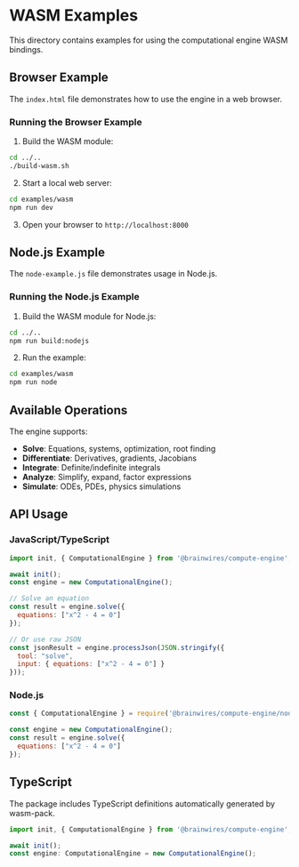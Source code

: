 # WASM Examples

This directory contains examples for using the computational engine WASM bindings.

## Browser Example

The `index.html` file demonstrates how to use the engine in a web browser.

### Running the Browser Example

1. Build the WASM module:
```bash
cd ../..
./build-wasm.sh
```

2. Start a local web server:
```bash
cd examples/wasm
npm run dev
```

3. Open your browser to `http://localhost:8000`

## Node.js Example

The `node-example.js` file demonstrates usage in Node.js.

### Running the Node.js Example

1. Build the WASM module for Node.js:
```bash
cd ../..
npm run build:nodejs
```

2. Run the example:
```bash
cd examples/wasm
npm run node
```

## Available Operations

The engine supports:

- **Solve**: Equations, systems, optimization, root finding
- **Differentiate**: Derivatives, gradients, Jacobians
- **Integrate**: Definite/indefinite integrals
- **Analyze**: Simplify, expand, factor expressions
- **Simulate**: ODEs, PDEs, physics simulations

## API Usage

### JavaScript/TypeScript

```javascript
import init, { ComputationalEngine } from '@brainwires/compute-engine';

await init();
const engine = new ComputationalEngine();

// Solve an equation
const result = engine.solve({
  equations: ["x^2 - 4 = 0"]
});

// Or use raw JSON
const jsonResult = engine.processJson(JSON.stringify({
  tool: "solve",
  input: { equations: ["x^2 - 4 = 0"] }
}));
```

### Node.js

```javascript
const { ComputationalEngine } = require('@brainwires/compute-engine/nodejs');

const engine = new ComputationalEngine();
const result = engine.solve({
  equations: ["x^2 - 4 = 0"]
});
```

## TypeScript

The package includes TypeScript definitions automatically generated by wasm-pack.

```typescript
import init, { ComputationalEngine } from '@brainwires/compute-engine';

await init();
const engine: ComputationalEngine = new ComputationalEngine();
```
